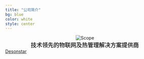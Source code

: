 ```yaml
---
title: "公司简介"
bg: blue
color: white 
style: center
---
```




<div style='text-align:center'>
<img class="img-sponsor" alt="Scope" src="{{ site.baseurl }}/img/cover.png" style=" ">
</div>

<div style="text-shadow:grey -1px 1px;font-size:18px;text-align:center;">技术领先的物联网及热管理解决方案提供商</div>



<!--span class="fa-stack subtlecircle" style="font-size:100px; background:rgba(255,166,0,0.1)">
  <i class="fa fa-circle fa-stack-2x text-white"></i>
  <i class="fa fa-globe fa-stack-1x text-orange"></i>
</span-->



<span id="forkongithub">
  <a href="{{ site.source_link }}" class="bg-blue">
    Desonstar
  </a>
</span>
